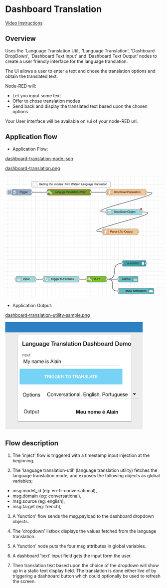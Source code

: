 # Dashboard Translation
[Video Instructions](https://www.youtube.com/watch?v=osbBXA1Rsh0)


## Overview

Uses the 'Language Translation Util', 'Language Translation', 'Dashboard DropDown', 'Dashboard Text Input' and 'Dashboard Text Output' nodes to create a user friendly interface for the language translation.

The UI allows a user to enter a text and chose the translation options and obtain the translated text.

Node-RED will:
* Let you input some text
* Offer to chose translation modes
* Send back and display the translated text based upon the chosen options

Your User Interface will be available on /ui of your node-RED url.

## Application flow

- Application Flow:

[dashboard-translation-node.json](./dashboard-translation-node.json)

[dashboard-translation.png](./dashboard-translation.png)

![dashboard-translation.png](./dashboard-translation.png)

- Application Output:

[dashboard-translation-utility-sample.png](./dashboard-translation-utility-sample.png)

![dashboard-translation-utility-sample.png](./dashboard-translation-utility-sample.png)



## Flow description

1. The 'inject' flow is triggered with a timestamp input injection at the beginning.

2. The 'language translation-util' (language translation utility) fetches the language translation mode, and exposes the following objects as global variables;
  - msg.model_id (eg: en-fr-conversational),
  - msg.domain (eg: conversational),
  - msg.source (eg: english),
  - msg.target (eg: french),

3. A 'function' flow sends the msg.payload to the dashboard dropdown objects.

4. The 'dropdown' listbox displays the values fetched from the language translation.

5. A 'function' node puts the four msg attributes in global variables.

6. A dashboard 'text' input field gets the input form the user.

7. Then translation text based upon the choice of the dropdown will show up in a static text display field. The translation is done either live of by triggering a dashboard button which could optionally be used to refresh the screen.
